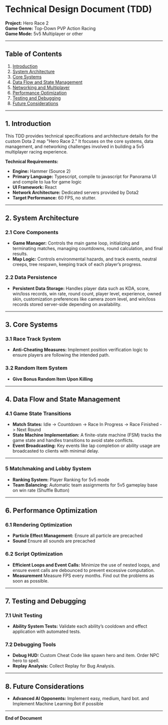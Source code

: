 # Technical Design Document (TDD)
**Project:** Hero Race 2  
**Game Genre:** Top-Down PVP Action Racing  
**Game Mode:** 5v5 Multiplayer or other

---

## Table of Contents
1. [Introduction](#introduction)
2. [System Architecture](#system-architecture)
3. [Core Systems](#core-systems)
4. [Data Flow and State Management](#data-flow-and-state-management)
5. [Networking and Multiplayer](#networking-and-multiplayer)
6. [Performance Optimization](#performance-optimization)
7. [Testing and Debugging](#testing-and-debugging)
8. [Future Considerations](#future-considerations)

---

## 1. Introduction <a name="introduction"></a>
This TDD provides technical specifications and architecture details for the custom Dota 2 map "Hero Race 2." It focuses on the core systems, data management, and networking challenges involved in building a 5v5 multiplayer racing experience.

**Technical Requirements:**
- **Engine:** Hammer (Source 2)
- **Primary Language:** Typescript, compile to javascript for Panorama UI and compile to lua for game logic
- **UI Framework:** React
- **Network Architecture:** Dedicated servers provided by Dota2
- **Target Performance:** 60 FPS, no stutter.

---

## 2. System Architecture <a name="system-architecture"></a>
### 2.1 Core Components
- **Game Manager:** Controls the main game loop, initializing and terminating matches, managing countdowns, round calculation, and final results.
- **Map Logic:** Controls environmental hazards, and track events, neutral creeps, tree respawn, keeping track of each player’s progress.

### 2.2 Data Persistence
- **Persistent Data Storage:** Handles player data such as KDA, score, win/loss records, win rate, round count, player level, experience, owned skin, customization preferences like camera zoom level, and win/loss records stored server-side depending on availability.

---

## 3. Core Systems <a name="core-systems"></a>

### 3.1 Race Track System
- **Anti-Cheating Measures:** Implement position verification logic to ensure players are following the intended path.

### 3.2 Random Item System
- **Give Bonus Random Item Upon Killing**

---

## 4. Data Flow and State Management <a name="data-flow-and-state-management"></a>
### 4.1 Game State Transitions
- **Match States:** Idle → Countdown → Race In Progress → Race Finished -> Next Round
- **State Machine Implementation:** A finite-state machine (FSM) tracks the game state and handles transitions to avoid state conflicts.
- **Event Broadcasting:** Key events like lap completion or ability usage are broadcasted to clients with minimal delay.

---


### 5 Matchmaking and Lobby System
- **Ranking System:** Player Ranking for 5v5 mode
- **Team Balancing:** Automatic team assignments for 5v5 gameplay base on win rate (Shuffle Button)

---

## 6. Performance Optimization <a name="performance-optimization"></a>
### 6.1 Rendering Optimization
- **Particle Effect Management:** Ensure all particle are precached
- **Sound** Ensure all sounds are precached

### 6.2 Script Optimization
- **Efficient Loops and Event Calls:** Minimize the use of nested loops, and ensure event calls are debounced to prevent excessive computation.
- **Measurement** Measure FPS every months. Find out the problems as soon as possible.

---

## 7. Testing and Debugging <a name="testing-and-debugging"></a>
### 7.1 Unit Testing
- **Ability System Tests:** Validate each ability’s cooldown and effect application with automated tests.

### 7.2 Debugging Tools
- **Debug HUD:** Custom Cheat Code like spawn hero and item. Order NPC hero to spell.
- **Replay Analysis:** Collect Replay for Bug Analysis.

---

## 8. Future Considerations <a name="future-considerations"></a>
- **Advanced AI Opponents:** Implement easy, medium, hard bot. and Implement Machine Learning Bot if possible

---

**End of Document**
